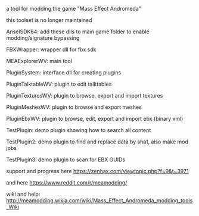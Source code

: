 a tool for modding the game "Mass Effect Andromeda"

this toolset is no longer maintained



AnselSDK64: add these dlls to main game folder to enable modding/signature bypassing

FBXWrapper: wrapper dll for fbx sdk

MEAExplorerWV: main tool

PluginSystem: interface dll for creating plugins

PluginTalktableWV: plugin to edit talktables

PluginTexturesWV: plugin to browse, export and import textures

PluginMeshesWV: plugin to browse and export meshes

PluginEbxWV: plugin to browse, edit, export and import ebx (binary xml)

TestPlugin: demo plugin showing how to search all content

TestPlugin2: demo plugin to find and replace data by sha1, also make mod jobs

TestPlugin3: demo plugin to scan for EBX GUIDs


support and progress here https://zenhax.com/viewtopic.php?f=9&t=3971 

and here https://www.reddit.com/r/meamodding/

wiki and help: http://meamodding.wikia.com/wiki/Mass_Effect_Andromeda_modding_tools_Wiki
